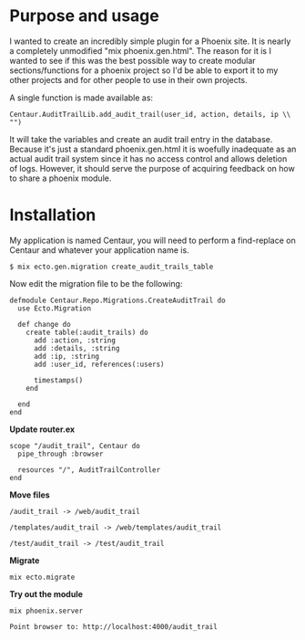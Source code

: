 # Purpose and usage
I wanted to create an incredibly simple plugin for a Phoenix site. It is nearly a completely unmodified "mix phoenix.gen.html". The reason for it is I wanted to see if this was the best possible way to create modular sections/functions for a phoenix project so I'd be able to export it to my other projects and for other people to use in their own projects.

A single function is made available as:

    Centaur.AuditTrailLib.add_audit_trail(user_id, action, details, ip \\ "")

It will take the variables and create an audit trail entry in the database. Because it's just a standard phoenix.gen.html it is woefully inadequate as an actual audit trail system since it has no access control and allows deletion of logs. However, it should serve the purpose of acquiring feedback on how to share a phoenix module.


# Installation
My application is named Centaur, you will need to perform a find-replace on Centaur and whatever your application name is.

    $ mix ecto.gen.migration create_audit_trails_table

Now edit the migration file to be the following:

    defmodule Centaur.Repo.Migrations.CreateAuditTrail do
      use Ecto.Migration

      def change do
        create table(:audit_trails) do
          add :action, :string
          add :details, :string
          add :ip, :string
          add :user_id, references(:users)
          
          timestamps()
        end

      end
    end

**Update router.ex**

    scope "/audit_trail", Centaur do
      pipe_through :browser
      
      resources "/", AuditTrailController
    end

**Move files**

    /audit_trail -> /web/audit_trail
    
    /templates/audit_trail -> /web/templates/audit_trail
    
    /test/audit_trail -> /test/audit_trail

**Migrate**

    mix ecto.migrate
    
**Try out the module**

    mix phoenix.server
    
    Point browser to: http://localhost:4000/audit_trail
